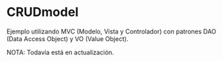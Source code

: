 # CRUDmodel
Ejemplo utilizando MVC (Modelo, Vista y Controlador) con patrones DAO (Data Access Object) y VO (Value Object).

NOTA: Todavía está en actualización.
